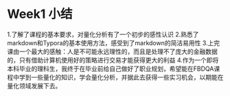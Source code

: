 # Week1 小结

1.了解了课程的基本要求，对量化分析有了一个初步的感性认识
2.熟悉了markdown和Typora的基本使用方法，感受到了markdown的简洁易用性
3.上完课由一个最大的感触：人是不可能永远理性的，而且是处理不了庞大的金融数据的，只有借助计算机使用好的策略进行交易才能获得更大的利益
4.作为一个即将本科毕业的理科生，我终于在毕业前给自己做好了职业规划，希望能在FBDQA课程中学到一些量化的知识，学会量化分析，并据此去获得一些实习机会，以期能在量化领域发展下去。


